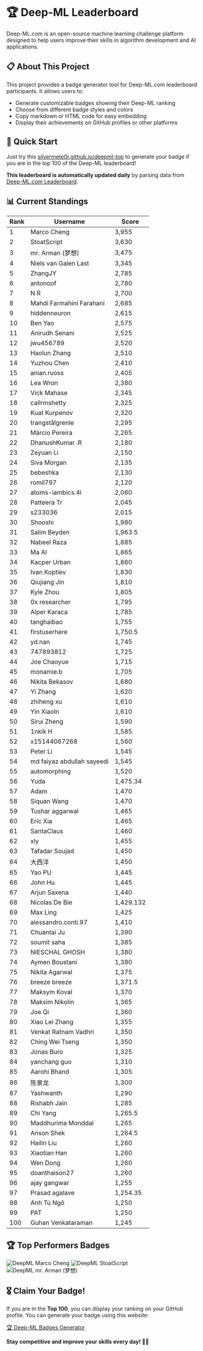 # 🏆 Deep-ML Leaderboard

Deep-ML.com is an open-source machine learning challenge platform designed to help users improve their skills in algorithm development and AI applications.  

## 📋 About This Project

This project provides a badge generator tool for Deep-ML.com leaderboard participants. It allows users to:
- Generate customizable badges showing their Deep-ML ranking
- Choose from different badge styles and colors
- Copy markdown or HTML code for easy embedding
- Display their achievements on GitHub profiles or other platforms

## 🚀 Quick Start

Just try this [silvermete0r.github.io/deepml-top](silvermete0r.github.io/deepml-top) to generate your badge if you are in the top 100 of the Deep-ML leaderboard!

**This leaderboard is automatically updated daily** by parsing data from [Deep-ML.com Leaderboard](https://www.deep-ml.com/leaderboard).  

## 📊 Current Standings  

<!-- LEADERBOARD_START -->
| Rank | Username | Score |
|------|---------|-------|
| 1 | Marco Cheng | 3,955 |
| 2 | StoatScript | 3,630 |
| 3 | mr. Arman (梦想) | 3,475 |
| 4 | Niels van Galen Last | 3,345 |
| 5 | ZhangJY | 2,785 |
| 6 | antonoof | 2,780 |
| 7 | N R | 2,700 |
| 8 | Mahdi Farmahini Farahani | 2,685 |
| 9 | hiddenneuron | 2,615 |
| 10 | Ben Yao | 2,575 |
| 11 | Anirudh Senani | 2,525 |
| 12 | jwu456789 | 2,520 |
| 13 | Haolun Zhang | 2,510 |
| 14 | Yuzhou Chen | 2,410 |
| 15 | anian.ruoss | 2,405 |
| 16 | Lea Wron | 2,380 |
| 17 | Vick Mahase | 2,345 |
| 18 | callrmshetty | 2,325 |
| 19 | Kuat Kurpenov | 2,320 |
| 20 | trangstålgrenle | 2,295 |
| 21 | Márcio Pereira | 2,265 |
| 22 | DhanushKumar .R | 2,180 |
| 23 | Zeyuan Li | 2,150 |
| 24 | Siva Morgan | 2,135 |
| 25 | bebeshka | 2,130 |
| 26 | romil797 | 2,120 |
| 27 | atoms-iambics.4i | 2,060 |
| 28 | Patteera Tr | 2,045 |
| 29 | s233036 | 2,015 |
| 30 | Shooshi | 1,980 |
| 31 | Salim Beyden | 1,963.5 |
| 32 | Nabeel Raza | 1,885 |
| 33 | Ma Al | 1,865 |
| 34 | Kacper Urban | 1,860 |
| 35 | Ivan Koptiev | 1,830 |
| 36 | Qiujiang Jin | 1,810 |
| 37 | Kyle Zhou | 1,805 |
| 38 | 0x researcher | 1,795 |
| 39 | Alper Karaca | 1,785 |
| 40 | tanghaibao | 1,755 |
| 41 | firstuserhere | 1,750.5 |
| 42 | yd.nan | 1,745 |
| 43 | 747893812 | 1,725 |
| 44 | Joe Chaoyue | 1,715 |
| 45 | monamie.b | 1,705 |
| 46 | Nikita Bekasov | 1,680 |
| 47 | Yi Zhang | 1,620 |
| 48 | zhiheng xu | 1,610 |
| 49 | Yin Xiaoln | 1,610 |
| 50 | Sirui Zheng | 1,590 |
| 51 | 1nkik H | 1,585 |
| 52 | x15144067268 | 1,560 |
| 53 | Peter Li | 1,545 |
| 54 | md faiyaz abdullah sayeedi | 1,545 |
| 55 | automorphing | 1,520 |
| 56 | Yuda | 1,475.34 |
| 57 | Adam | 1,470 |
| 58 | Siquan Wang | 1,470 |
| 59 | Tushar aggarwal | 1,465 |
| 60 | Eric Xia | 1,465 |
| 61 | SantaClaus | 1,460 |
| 62 | xly | 1,455 |
| 63 | Tafadar Soujad | 1,450 |
| 64 | 大西洋 | 1,450 |
| 65 | Yao PU | 1,445 |
| 66 | John Hu | 1,445 |
| 67 | Arjun Saxena | 1,440 |
| 68 | Nicolas De Bie | 1,429.132 |
| 69 | Max Ling | 1,425 |
| 70 | alessandro.conti.97 | 1,410 |
| 71 | Chuantai Ju | 1,390 |
| 72 | soumit saha | 1,385 |
| 73 | NIESCHAL GHOSH | 1,380 |
| 74 | Aymen Boustani | 1,380 |
| 75 | Nikita Agarwal | 1,375 |
| 76 | breeze breeze | 1,371.5 |
| 77 | Maksym Koval | 1,370 |
| 78 | Maksim Nikolin | 1,365 |
| 79 | Joe Qi | 1,360 |
| 80 | Xiao Lei Zhang | 1,355 |
| 81 | Venkat Ratnam Vadhri | 1,350 |
| 82 | Ching Wei Tseng | 1,350 |
| 83 | Jonas Buro | 1,325 |
| 84 | yanchang guo | 1,310 |
| 85 | Aarohi Bhand | 1,305 |
| 86 | 陈景龙 | 1,300 |
| 87 | Yashwanth | 1,290 |
| 88 | Rishabh Jain | 1,285 |
| 89 | Chi Yang | 1,265.5 |
| 90 | Maddhurima Monddal | 1,265 |
| 91 | Anson Shek | 1,264.5 |
| 92 | Hailin Liu | 1,260 |
| 93 | Xiaotian Han | 1,260 |
| 94 | Wen Dong | 1,260 |
| 95 | doanthaison27 | 1,260 |
| 96 | ajay gangwar | 1,255 |
| 97 | Prasad agalave | 1,254.35 |
| 98 | Anh Tú Ngô | 1,250 |
| 99 | PAT | 1,250 |
| 100 | Guhan Venkataraman | 1,245 |
<!-- LEADERBOARD_END -->

## 🏆 Top Performers Badges

<!-- BADGES_START -->
![DeepML Marco Cheng](https://img.shields.io/badge/dynamic/json?url=https%3A%2F%2Fraw.githubusercontent.com%2Fsilvermete0r%2Fdeepml-top%2Fmain%2Fbadges.json&query=%24.4091c1a21900bd2c7d3f4e343acddda1.label&prefix=Rank%20&style=for-the-badge&label=%F0%9F%9A%80%20DeepML&color=blue&link=https%3A%2F%2Fwww.deep-ml.com%2Fleaderboard)
![DeepML StoatScript](https://img.shields.io/badge/dynamic/json?url=https%3A%2F%2Fraw.githubusercontent.com%2Fsilvermete0r%2Fdeepml-top%2Fmain%2Fbadges.json&query=%24.2561d6c634fa6c4eb794454446029d95.label&prefix=Rank%20&style=for-the-badge&label=%F0%9F%9A%80%20DeepML&color=blue&link=https%3A%2F%2Fwww.deep-ml.com%2Fleaderboard)
![DeepML mr. Arman (梦想)](https://img.shields.io/badge/dynamic/json?url=https%3A%2F%2Fraw.githubusercontent.com%2Fsilvermete0r%2Fdeepml-top%2Fmain%2Fbadges.json&query=%24.1247b1b5b9cd95e98d7ff7438207406f.label&prefix=Rank%20&style=for-the-badge&label=%F0%9F%9A%80%20DeepML&color=blue&link=https%3A%2F%2Fwww.deep-ml.com%2Fleaderboard)
<!-- BADGES_END -->

## 🎖 Claim Your Badge!  

If you are in the **Top 100**, you can display your ranking on your GitHub profile. You can generate your badge using this website:

[🏆 Deep-ML Badges Generator](https://silvermete0r.github.io/deepml-top/)

**Stay competitive and improve your skills every day! 🚀🔥**